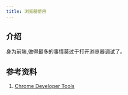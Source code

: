 ```yaml
---
title: 浏览器使用
---
```


## 介绍

身为前端,做得最多的事情莫过于打开浏览器调试了。


## 参考资料

1. [Chrome Developer Tools](https://developers.google.com/web/tools/chrome-devtools)